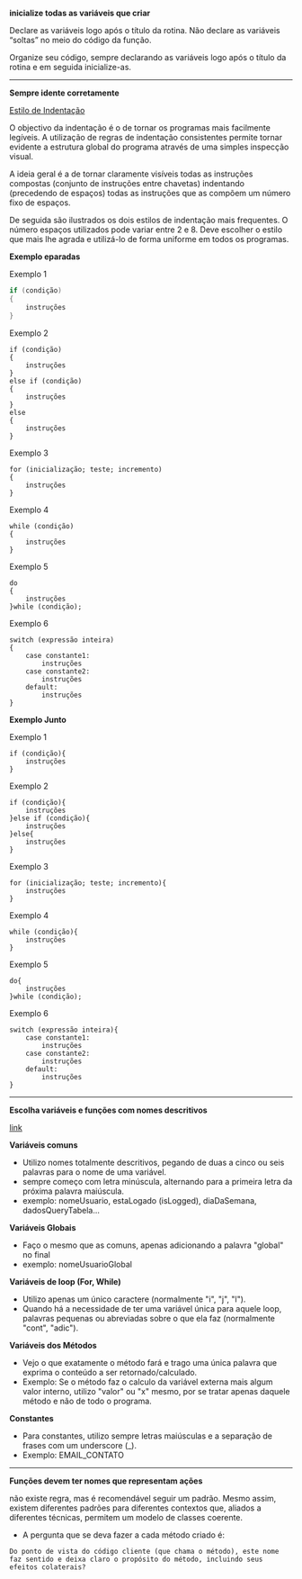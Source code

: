 **inicialize todas as variáveis que criar**

Declare as variáveis logo após o título da rotina. Não declare as variáveis “soltas” no meio do código da função.

Organize seu código, sempre declarando as variáveis logo após o título da rotina e em seguida inicialize-as.

****
**Sempre idente corretamente**

[Estilo de Indentação](http://intprogc.pbworks.com/w/page/11211363/Estilo%20Indenta%C3%A7%C3%A3o)

O objectivo da indentação é o de tornar os programas mais facilmente legíveis. A utilização de regras de indentação consistentes permite tornar evidente a estrutura global do programa através de uma simples inspecção visual.

 

A ideia geral é a de tornar claramente visíveis todas as instruções compostas (conjunto de instruções entre chavetas) indentando (precedendo de espaços) todas as instruções que as compõem um número fixo de espaços.

 

De seguida são ilustrados os dois estilos de indentação mais frequentes. O número espaços utilizados pode variar entre 2 e 8. Deve escolher o estilo que mais lhe agrada e utilizá-lo de forma uniforme em todos os programas.

**Exemplo eparadas**

Exemplo 1
```c
if (condição)
{
    instruções
}
```
Exemplo 2
```
if (condição)
{
    instruções
}
else if (condição)
{
    instruções
}
else
{
    instruções
}

```
Exemplo 3
```
for (inicialização; teste; incremento)
{
    instruções
}
```
Exemplo 4
```
while (condição)
{
    instruções
}
```
Exemplo 5
```
do
{
    instruções
}while (condição);
```
Exemplo 6
```
switch (expressão inteira)  
{
    case constante1:
        instruções
    case constante2:
        instruções
    default:
        instruções
}
```
**Exemplo Junto**

Exemplo 1
```
if (condição){
    instruções
}
```
Exemplo 2
```
if (condição){
    instruções
}else if (condição){
    instruções
}else{
    instruções
}

```
Exemplo 3
```
for (inicialização; teste; incremento){
    instruções
}
```
Exemplo 4
```
while (condição){
    instruções
}
```
Exemplo 5
```
do{
    instruções
}while (condição);
```
Exemplo 6
```
switch (expressão inteira){
    case constante1:
        instruções
    case constante2:
        instruções
    default:
        instruções
}
```
*****
**Escolha variáveis e funções com nomes descritivos**

[link](https://dev.to/gabrielcoelho/como-nomear-variveis-5bao)

**Variáveis comuns**

- Utilizo nomes totalmente descritivos, pegando de duas a cinco ou seis palavras para o nome de uma variável.
- sempre começo com letra minúscula, alternando para a primeira letra da próxima palavra maiúscula.
- exemplo: nomeUsuario, estaLogado (isLogged), diaDaSemana, dadosQueryTabela...

**Variáveis Globais**
- Faço o mesmo que as comuns, apenas adicionando a palavra "global" no final
- exemplo: nomeUsuarioGlobal

**Variáveis de loop (For, While)**

- Utilizo apenas um único caractere (normalmente "i", "j", "l").
- Quando há a necessidade de ter uma variável única para aquele loop, palavras pequenas ou abreviadas sobre o que ela faz (normalmente "cont", "adic").

**Variáveis dos Métodos**

- Vejo o que exatamente o método fará e trago uma única palavra que exprima o conteúdo a ser retornado/calculado.
- Exemplo: Se o método faz o calculo da variável externa mais algum valor interno, utilizo "valor" ou "x" mesmo, por se tratar apenas daquele método e não de todo o programa.
  
**Constantes**

- Para constantes, utilizo sempre letras maiúsculas e a separação de frases com um underscore (_).
- Exemplo: EMAIL_CONTATO

****
**Funções devem ter nomes que representam ações**

não existe regra, mas é recomendável seguir um padrão. Mesmo assim, existem diferentes padrões para diferentes contextos que, aliados a diferentes técnicas, permitem um modelo de classes coerente.

- A pergunta que se deva fazer a cada método criado é:
```
Do ponto de vista do código cliente (que chama o método), este nome faz sentido e deixa claro o propósito do método, incluindo seus efeitos colaterais?
```
